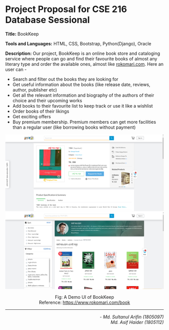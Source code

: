 # Project Proposal for CSE 216 Database Sessional

**Title:** BookKeep

**Tools and Languages:** HTML, CSS, Bootstrap, Python(Django), Oracle

**Description:** Our project, BookKeep is an online book store and cataloging service where people can go and find their favourite books of almost any literary type and order the available ones, almost like [rokomari.com](rokomari.com). Here an user can -
- Search and filter out the books they are looking for
- Get useful information  about the books (like release date, reviews, author, publisher etc)
- Get all the relevant information and biography of the authors of their choice and their upcoming works
- Add books to their favourite list to keep track or use it like a wishlist
- Order books of their likings
- Get exciting offers
- Buy premium membership. Premium members can get more facilities than a regular user (like borrowing books without payment)

![proposal_demo1.png](images/proposal_demo1.png)
![proposal_demo2.png](images/proposal_demo2.png)
<p align="center"> Fig: A Demo UI of BookKeep <br>
  Reference: <a href="https://www.rokomari.com/book">https://www.rokomari.com/book</a>
</p>

---

<p align="right">
<em>
- Md. Sultanul Arifin (1805097) <br>
Md. Asif Haider (1805112)
</em>
</p>
